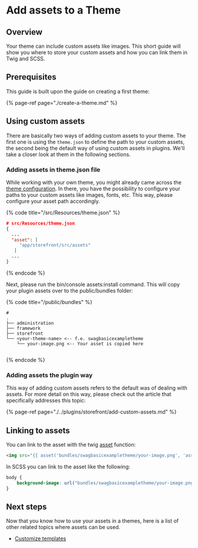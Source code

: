 # Add assets to a Theme

## Overview

Your theme can include custom assets like images. This short guide will show you where to store your custom assets and how you can link them in Twig and SCSS.

## Prerequisites

This guide is built upon the guide on creating a first theme:

{% page-ref page="./create-a-theme.md" %}

## Using custom assets 

There are basically two ways of adding custom assets to your theme. The first one is using the `theme.json` to define 
the path to your custom assets, the second being the default way of using custom assets in plugins. We'll take a closer
look at them in the following sections.

### Adding assets in theme.json file

While working with your own theme, you might already came across the [theme configuration](./theme-configuration.md).
In there, you have the possibility to configure your paths to your custom assets like images, fonts, etc. This way,
please configure your asset path accordingly.

{% code title="<plugin root>/src/Resources/theme.json" %}
```json
# src/Resources/theme.json
{
  ...
  "asset": [
     "app/storefront/src/assets"
   ]
  ...
}
```
{% endcode %}

Next, please run the bin/console assets:install command. This will copy your plugin assets over to the public/bundles folder:

{% code title="<shopware root>/public/bundles" %}
```
# 
.
├── administration
├── framework
├── storefront
└── <your-theme-name> <-- f.e. swagbasicexampletheme
    └── your-image.png <-- Your asset is copied here
        
```
{% endcode %}

### Adding assets the plugin way

This way of adding custom assets refers to the default was of dealing with assets. For more detail on this way, please
check out the article that specifically addresses this topic: 

{% page-ref page="./../plugins/storefront/add-custom-assets.md" %}

## Linking to assets

You can link to the asset with the twig 
[asset](https://symfony.com/doc/current/templates.html#linking-to-css-javascript-and-image-assets) function:

```html
<img src="{{ asset('bundles/swagbasicexampletheme/your-image.png', 'asset') }}">
```

In SCSS you can link to the asset like the following:

```css
body {
    background-image: url("bundles/swagbasicexampletheme/your-image.png");
}
```

## Next steps

Now that you know how to use your assets in a themes, here is a list of other related topics where assets can be used.
 
* [Customize templates](../plugins/storefront/customize-templates.md)
